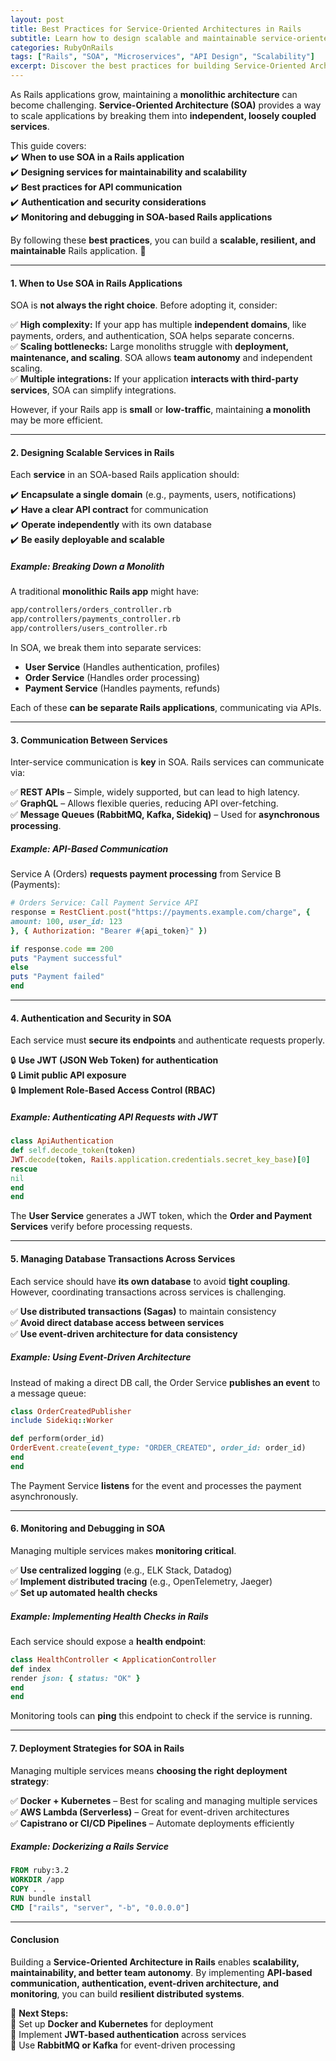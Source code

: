 ```yaml
---
layout: post
title: Best Practices for Service-Oriented Architectures in Rails  
subtitle: Learn how to design scalable and maintainable service-oriented architectures in Ruby on Rails.  
categories: RubyOnRails  
tags: ["Rails", "SOA", "Microservices", "API Design", "Scalability"]  
excerpt: Discover the best practices for building Service-Oriented Architectures (SOA) in Rails applications, including API design, service isolation, authentication, and inter-service communication.  
---
```



As Rails applications grow, maintaining a **monolithic architecture** can become challenging. **Service-Oriented Architecture (SOA)** provides a way to scale applications by breaking them into **independent, loosely coupled services**.

This guide covers:  
✔️ **When to use SOA in a Rails application**  
✔️ **Designing services for maintainability and scalability**  
✔️ **Best practices for API communication**  
✔️ **Authentication and security considerations**  
✔️ **Monitoring and debugging in SOA-based Rails applications**

By following these **best practices**, you can build a **scalable, resilient, and maintainable** Rails application. 🚀

---

#### **1. When to Use SOA in Rails Applications**
SOA is **not always the right choice**. Before adopting it, consider:

✅ **High complexity:** If your app has multiple **independent domains**, like payments, orders, and authentication, SOA helps separate concerns.  
✅ **Scaling bottlenecks:** Large monoliths struggle with **deployment, maintenance, and scaling**. SOA allows **team autonomy** and independent scaling.  
✅ **Multiple integrations:** If your application **interacts with third-party services**, SOA can simplify integrations.

However, if your Rails app is **small** or **low-traffic**, maintaining **a monolith** may be more efficient.

---

#### **2. Designing Scalable Services in Rails**
Each **service** in an SOA-based Rails application should:

✔️ **Encapsulate a single domain** (e.g., payments, users, notifications)  
✔️ **Have a clear API contract** for communication  
✔️ **Operate independently** with its own database  
✔️ **Be easily deployable and scalable**

##### **Example: Breaking Down a Monolith**
A traditional **monolithic Rails app** might have:  
```sh  
app/controllers/orders_controller.rb  
app/controllers/payments_controller.rb  
app/controllers/users_controller.rb  
```

In SOA, we break them into separate services:
- **User Service** (Handles authentication, profiles)
- **Order Service** (Handles order processing)
- **Payment Service** (Handles payments, refunds)

Each of these **can be separate Rails applications**, communicating via APIs.

---

#### **3. Communication Between Services**
Inter-service communication is **key** in SOA. Rails services can communicate via:

✅ **REST APIs** – Simple, widely supported, but can lead to high latency.  
✅ **GraphQL** – Allows flexible queries, reducing API over-fetching.  
✅ **Message Queues (RabbitMQ, Kafka, Sidekiq)** – Used for **asynchronous processing**.

##### **Example: API-Based Communication**
Service A (Orders) **requests payment processing** from Service B (Payments):  
```rb
# Orders Service: Call Payment Service API
response = RestClient.post("https://payments.example.com/charge", {  
amount: 100, user_id: 123  
}, { Authorization: "Bearer #{api_token}" })

if response.code == 200  
puts "Payment successful"  
else  
puts "Payment failed"  
end  
```

---

#### **4. Authentication and Security in SOA**
Each service must **secure its endpoints** and authenticate requests properly.

🔒 **Use JWT (JSON Web Token) for authentication**  
🔒 **Limit public API exposure**  
🔒 **Implement Role-Based Access Control (RBAC)**

##### **Example: Authenticating API Requests with JWT**
```rb  
class ApiAuthentication  
def self.decode_token(token)  
JWT.decode(token, Rails.application.credentials.secret_key_base)[0]  
rescue  
nil  
end  
end  
```

The **User Service** generates a JWT token, which the **Order and Payment Services** verify before processing requests.

---

#### **5. Managing Database Transactions Across Services**
Each service should have **its own database** to avoid **tight coupling**. However, coordinating transactions across services is challenging.

✅ **Use distributed transactions (Sagas)** to maintain consistency  
✅ **Avoid direct database access between services**  
✅ **Use event-driven architecture for data consistency**

##### **Example: Using Event-Driven Architecture**
Instead of making a direct DB call, the Order Service **publishes an event** to a message queue:  
```rb  
class OrderCreatedPublisher  
include Sidekiq::Worker

def perform(order_id)  
OrderEvent.create(event_type: "ORDER_CREATED", order_id: order_id)  
end  
end  
```

The Payment Service **listens** for the event and processes the payment asynchronously.

---

#### **6. Monitoring and Debugging in SOA**
Managing multiple services makes **monitoring critical**.

✅ **Use centralized logging** (e.g., ELK Stack, Datadog)  
✅ **Implement distributed tracing** (e.g., OpenTelemetry, Jaeger)  
✅ **Set up automated health checks**

##### **Example: Implementing Health Checks in Rails**
Each service should expose a **health endpoint**:  
```rb  
class HealthController < ApplicationController  
def index  
render json: { status: "OK" }  
end  
end  
```

Monitoring tools can **ping** this endpoint to check if the service is running.

---

#### **7. Deployment Strategies for SOA in Rails**
Managing multiple services means **choosing the right deployment strategy**:

✅ **Docker + Kubernetes** – Best for scaling and managing multiple services  
✅ **AWS Lambda (Serverless)** – Great for event-driven architectures  
✅ **Capistrano or CI/CD Pipelines** – Automate deployments efficiently

##### **Example: Dockerizing a Rails Service**
```dockerfile  
FROM ruby:3.2  
WORKDIR /app  
COPY . .  
RUN bundle install  
CMD ["rails", "server", "-b", "0.0.0.0"]  
```

---

#### **Conclusion**
Building a **Service-Oriented Architecture in Rails** enables **scalability, maintainability, and better team autonomy**. By implementing **API-based communication, authentication, event-driven architecture, and monitoring**, you can build **resilient distributed systems**.

🚀 **Next Steps:**  
🔹 Set up **Docker and Kubernetes** for deployment  
🔹 Implement **JWT-based authentication** across services  
🔹 Use **RabbitMQ or Kafka** for event-driven processing

